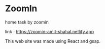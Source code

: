 # ZoomIn
home task by zoomin

link : https://zoomin-amit-shahal.netlify.app

This web site was made using React and gsap.

